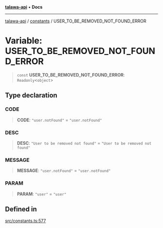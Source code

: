 [**talawa-api**](../../README.md) • **Docs**

***

[talawa-api](../../modules.md) / [constants](../README.md) / USER\_TO\_BE\_REMOVED\_NOT\_FOUND\_ERROR

# Variable: USER\_TO\_BE\_REMOVED\_NOT\_FOUND\_ERROR

> `const` **USER\_TO\_BE\_REMOVED\_NOT\_FOUND\_ERROR**: `Readonly`\<`object`\>

## Type declaration

### CODE

> **CODE**: `"user.notFound"` = `"user.notFound"`

### DESC

> **DESC**: `"User to be removed not found"` = `"User to be removed not found"`

### MESSAGE

> **MESSAGE**: `"user.notFound"` = `"user.notFound"`

### PARAM

> **PARAM**: `"user"` = `"user"`

## Defined in

[src/constants.ts:577](https://github.com/PalisadoesFoundation/talawa-api/blob/6712e9940a5702665afc506fa9f6e9d7e1dc7991/src/constants.ts#L577)
